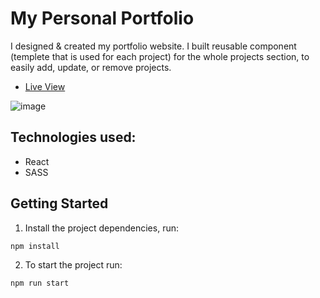 # My Personal Portfolio

I designed & created my portfolio website. I built reusable component (templete that is used for each project) 
for the whole projects section, to easily add, update, or remove projects.

- [Live View](https://alifahed.com/)

![image](https://user-images.githubusercontent.com/90851899/195375120-ea793c71-84ad-43f3-b30d-22be6843fec9.png)


## Technologies used:
- React
- SASS
 
## Getting Started
1. Install the project dependencies, run:
```
npm install
```
2. To start the project run:
```
npm run start
```
